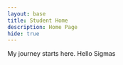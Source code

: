 ```yaml
---
layout: base
title: Student Home 
description: Home Page
hide: true
---
```


My journey starts here.
Hello Sigmas

